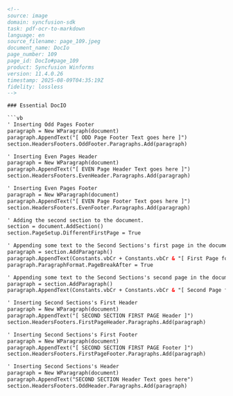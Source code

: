 ```html
<!-- 
source: image
domain: syncfusion-sdk
task: pdf-ocr-to-markdown
language: en
source_filename: page_109.jpeg
document_name: DocIo
page_number: 109
page_id: DocIo#page_109
product: Syncfusion Winforms
version: 11.4.0.26
timestamp: 2025-08-09T04:35:19Z
fidelity: lossless
-->

### Essential DocIO

```vb
' Inserting Odd Pages Footer
paragraph = New WParagraph(document)
paragraph.AppendText("[ ODD Page Footer Text goes here ]")
section.HeadersFooters.OddFooter.Paragraphs.Add(paragraph)

' Inserting Even Pages Header
paragraph = New WParagraph(document)
paragraph.AppendText("[ EVEN Page Header Text goes here ]")
section.HeadersFooters.EvenHeader.Paragraphs.Add(paragraph)

' Inserting Even Pages Footer
paragraph = New WParagraph(document)
paragraph.AppendText("[ EVEN Page Footer Text goes here ]")
section.HeadersFooters.EvenFooter.Paragraphs.Add(paragraph)

' Adding the second section to the document.
section = document.AddSection()
section.PageSetup.DifferentFirstPage = True

' Appending some text to the Second Sections's first page in the document.
paragraph = section.AddParagraph()
paragraph.AppendText(Constants.vbCr + Constants.vbCr & "[ First Page for SECOND SECTION ]" & Constants.vbCr & "[ ON DIFFERENT FIRST PAGE ]" & Constants.vbCr + Constants.vbCr & "Text Body_Text Body_Text Body_Text Body_Text")
paragraph.ParagraphFormat.PageBreakAfter = True

' Appending some text to the Second Sections's second page in the document.
paragraph = section.AddParagraph()
paragraph.AppendText(Constants.vbCr + Constants.vbCr & "[ Second Page for SECOND SECTION ]" & Constants.vbCr & "Text Body_Text Body_Text Body_Text Body_Text Body_Text")

' Inserting Second Sections's First Header
paragraph = New WParagraph(document)
paragraph.AppendText("[ SECOND SECTION FIRST PAGE Header ]")
section.HeadersFooters.FirstPageHeader.Paragraphs.Add(paragraph)

' Inserting Second Sections's First Footer
paragraph = New WParagraph(document)
paragraph.AppendText("[ SECOND SECTION FIRST PAGE Footer ]")
section.HeadersFooters.FirstPageFooter.Paragraphs.Add(paragraph)

' Inserting Second Sections's Header
paragraph = New WParagraph(document)
paragraph.AppendText("SECOND SECTION Header Text goes here")
section.HeadersFooters.OddHeader.Paragraphs.Add(paragraph)
```

<!-- tags: [DocIO, HeaderFooter, Section, WinForms] keywords: [Odd Pages Footer, Even Pages Header, Even Pages Footer, First Page Header, First Page Footer, Second Section, Page Break] -->
```